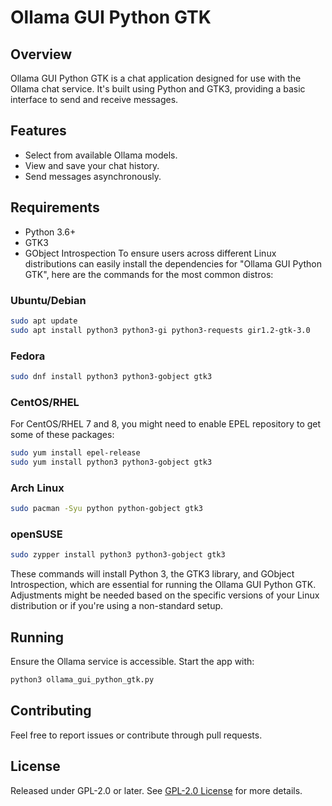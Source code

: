 # Ollama GUI Python GTK

## Overview

Ollama GUI Python GTK is a chat application designed for use with the Ollama chat service. It's built using Python and GTK3, providing a basic interface to send and receive messages.

## Features

- Select from available Ollama models.
- View and save your chat history.
- Send messages asynchronously.

## Requirements

- Python 3.6+
- GTK3
- GObject Introspection
To ensure users across different Linux distributions can easily install the dependencies for "Ollama GUI Python GTK", here are the commands for the most common distros:

### Ubuntu/Debian

```sh
sudo apt update
sudo apt install python3 python3-gi python3-requests gir1.2-gtk-3.0
```

### Fedora

```sh
sudo dnf install python3 python3-gobject gtk3
```

### CentOS/RHEL

For CentOS/RHEL 7 and 8, you might need to enable EPEL repository to get some of these packages:

```sh
sudo yum install epel-release
sudo yum install python3 python3-gobject gtk3
```

### Arch Linux

```sh
sudo pacman -Syu python python-gobject gtk3
```

### openSUSE

```sh
sudo zypper install python3 python3-gobject gtk3
```

These commands will install Python 3, the GTK3 library, and GObject Introspection, which are essential for running the Ollama GUI Python GTK. Adjustments might be needed based on the specific versions of your Linux distribution or if you're using a non-standard setup.

## Running

Ensure the Ollama service is accessible. Start the app with:

```sh
python3 ollama_gui_python_gtk.py
```

## Contributing

Feel free to report issues or contribute through pull requests.

## License

Released under GPL-2.0 or later. See [GPL-2.0 License](https://www.gnu.org/licenses/old-licenses/gpl-2.0.en.html) for more details.
